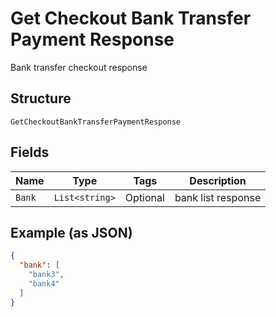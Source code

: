 
# Get Checkout Bank Transfer Payment Response

Bank transfer checkout response

## Structure

`GetCheckoutBankTransferPaymentResponse`

## Fields

| Name | Type | Tags | Description |
|  --- | --- | --- | --- |
| `Bank` | `List<string>` | Optional | bank list response |

## Example (as JSON)

```json
{
  "bank": [
    "bank3",
    "bank4"
  ]
}
```

